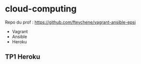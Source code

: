 # cloud-computing

Repo du prof : https://github.com/fteychene/vagrant-ansible-epsi

- Vagrant
- Ansible
- Heroku

## TP1 Heroku
